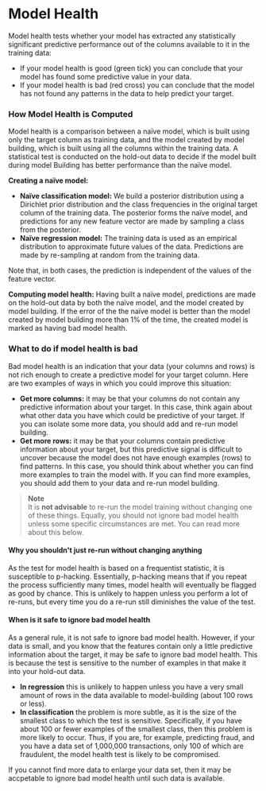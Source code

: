 # Model Health

Model health tests whether your model has extracted any statistically significant predictive performance out of the columns available to it in the training data:
 * If your model health is good (green tick) you can conclude that your model has found some predictive value in your data.
 * If your model health is bad (red cross) you can conclude that the model has not found any patterns in the data to help predict your target.

### How Model Health is Computed

Model health is a comparison between a naïve model, which is built using only the target column as training data, and the model created by model building, which is built using all the columns within the training data. A statistical test is conducted on the hold-out data to decide if the model built during model Building has better performance than the naïve model.

**Creating a naïve model:**
 * **Naïve classification model:** We build a posterior distribution using a Dirichlet prior distribution and the class frequencies in the original target column of the training data. The posterior forms the naïve model, and predictions for any new feature vector are made by sampling a class from the posterior.
 * **Naïve regression model:** The training data is used as an empirical distribution to approximate future values of the data. Predictions are made by re-sampling at random from the training data.

Note that, in both cases, the prediction is independent of the values of the feature vector.

**Computing model health:** Having built a naïve model, predictions are made on the hold-out data by both the naïve model, and the model created by model building. If the error of the the naïve model is better than the model created by model building more than 1% of the time, the created model is marked as having bad model health.

### What to do if model health is bad
Bad model health is an indication that your data (your columns and rows) is not rich enough to create a predictive model for your target column. Here are two examples of ways in which you could improve this situation:
 * **Get more columns:** it may be that your columns do not contain any predictive information about your target. In this case, think again about what other data you have which could be predictive of your target. If you can isolate some more data, you should add and re-run model building.
 * **Get more rows:** it may be that your columns contain predictive information about your target, but this predictive signal is difficult to uncover because the model does not have enough examples (rows) to find patterns. In this case, you should think about whether you can find more examples to train the model with. If you can find more examples, you should add them to your data and re-run model building.

> **Note**  
> It is **not advisable** to re-run the model training without changing one of these things. Equally, you should not ignore bad model health unless some specific circumstances are met. You can read more about this below. 

#### Why you shouldn't just re-run without changing anything
As the test for model health is based on a frequentist statistic, it is susceptible to p-hacking. Essentially, p-hacking means that if you repeat the process sufficiently many times, model health will eventually be flagged as good by chance. This is unlikely to happen unless you perform a lot of re-runs, but every time you do a re-run still diminishes the value of the test.

#### When is it safe to ignore bad model health
As a general rule, it is not safe to ignore bad model health. However, if your data is small, and you know that the features contain only a little predictive information about the target, it may be safe to ignore bad model health. This is because the test is sensitive to the number of examples in that make it into your hold-out data.
 * **In regression** this is unlikely to happen unless you have a very small amount of rows in the data available to model-building (about 100 rows or less).
  * **In classification** the problem is more subtle, as it is the size of the smallest class to which the test is sensitive. Specifically, if you have about 100 or fewer examples of the smallest class, then this problem is more likely to occur. Thus, if you are, for example, predicting fraud, and you have a data set of 1,000,000 transactions, only 100 of which are fraudulent, the model health test is likely to be compromised.

If you cannot find more data to enlarge your data set, then it may be accpetable to ignore bad model health until such data is available.

